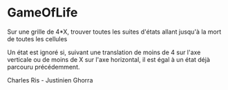 # GameOfLife
Sur une grille de 4\*X, trouver toutes les suites d'états allant jusqu'à la mort de toutes les cellules

Un état est ignoré si, suivant une translation de moins de 4 sur l'axe verticale ou de moins de X sur l'axe horizontal, il est égal à un état déjà parcouru précédemment.

Charles Ris - Justinien Ghorra